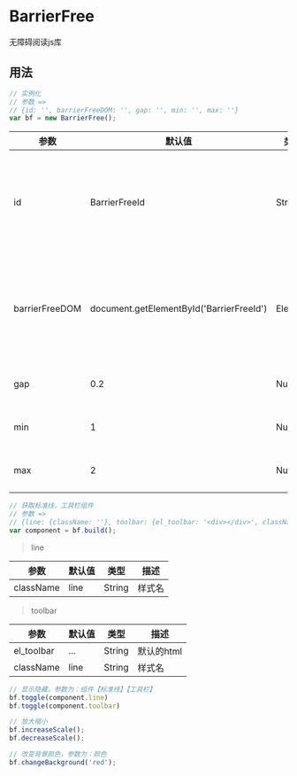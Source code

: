 # BarrierFree
无障碍阅读js库

## 用法

```javascript
// 实例化
// 参数 => 
// {id: '', barrierFreeDOM: '', gap: '', min: '', max: ''}
var bf = new BarrierFree();
```

| 参数 | 默认值 | 类型 | 描述 |
| ------ | ------ | ------ | ------ |
| id | BarrierFreeId | String | 需要无障碍阅读的DOMId, 传入id就不需要传dom |
| barrierFreeDOM | document.getElementById('BarrierFreeId') | Element | 需要无障碍阅读的DOM, 传入dom就不需要传id |
| gap | 0.2 | Number | 每次放大缩小的间距 |
| min | 1 | Number | 缩小的最小倍数 |
| max | 2 | Number | 放大的最大倍数 |

```javascript
// 获取标准线，工具栏组件
// 参数 => 
// {line: {className: ''}, toolbar: {el_toolbar: '<div></div>', className: ''}}
var component = bf.build();
```
> line  

| 参数 | 默认值 | 类型 | 描述 |
| ------ | ------ | ------ | ------ |
| className | line | String | 样式名 |

> toolbar

| 参数 | 默认值 | 类型 | 描述 |
| ------ | ------ | ------ | ------ |
| el_toolbar | ... | String | 默认的html |
| className | line | String | 样式名 |

```javascript
// 显示隐藏，参数为：组件【标准线】【工具栏】
bf.toggle(component.line)
bf.toggle(component.toolbar)

// 放大缩小
bf.increaseScale();
bf.decreaseScale();

// 改变背景颜色，参数为：颜色
bf.changeBackground('red');
```
